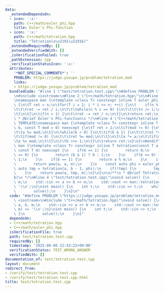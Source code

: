 ```yaml
---
data:
  _extendedDependsOn:
  - icon: ':x:'
    path: C++/math/euler_phi.hpp
    title: Euler's Phi-function
  - icon: ':x:'
    path: C++/math/tetration.hpp
    title: "Tetration(a\u2191\u2191b)"
  _extendedRequiredBy: []
  _extendedVerifiedWith: []
  _isVerificationFailed: true
  _pathExtension: cpp
  _verificationStatusIcon: ':x:'
  attributes:
    '*NOT_SPECIAL_COMMENTS*': ''
    PROBLEM: https://judge.yosupo.jp/problem/tetration_mod
    links:
    - https://judge.yosupo.jp/problem/tetration_mod
  bundledCode: "#line 1 \"test/tetration.test.cpp\"\n#define PROBLEM \"https://judge.yosupo.jp/problem/tetration_mod\"\
    \n#include <iostream>\n#line 2 \"C++/math/tetration.hpp\"\n\n#line 2 \"C++/math/euler_phi.hpp\"\
    \nnamespace man {\ntemplate <class T> constexpr inline T euler_phi(T n) noexcept\
    \ {\n\tT ret = n;\n\tfor(T i = 2; i * i <= n; ++i) {\n\t    if(n % i == 0) {\n\
    \t\t\tret -= ret / i;\n\t\t\twhile(n % i == 0) {\n\t\t\t\tn /= i;\n\t\t\t}\n\t\
    \t}\n\t}\n\tif(n > 1) {\n\t\tret -= ret / n;\n\t}\n\treturn ret;\n}\n}\n\n/**\n\
    \ * @brief Euler's Phi-function\n */\n#line 4 \"C++/math/tetration.hpp\"\n#ifndef\
    \ TEMPLATE\nnamespace man {\ntemplate <class T> constexpr inline T pow(T a, T\
    \ b, const T mod = 0) noexcept {\n\tT ret = 1;\n\tif(mod != 0) {\n\t\tret %= mod;\n\
    \t\ta %= mod;\n\t}\n\twhile(b > 0) {\n\t\tif(b & 1) {\n\t\t\tret *= a;\n\t\t}\n\
    \t\tif(mod != 0) {\n\t\t\tret %= mod;\n\t\t}\n\t\ta *= a;\n\t\tif(mod) {\n\t\t\
    \ta %= mod;\n\t\t}\n\t\tb >>= 1;\n\t}\n\treturn ret;\n}\n}\n#endif\nnamespace\
    \ man {\ntemplate <class T> constexpr inline T tetration(const T a, const T b,\
    \ const T m) noexcept {\n    if(m == 1) {\n        return 0;\n    }\n    if(a\
    \ == 0) {\n        return (b & 1) ? 0 : 1;\n    }\n    if(b == 0) {\n        return\
    \ 1;\n    }\n    if(b == 1) {\n        return a % m;\n    }\n    if(b == 2) {\n\
    \        return pow(a, a, m);\n    }\n    const auto phi = euler_phi(m);\n   \
    \ auto tmp = tetration(a, b - 1, phi);\n    if(!tmp) {\n        tmp += phi;\n\
    \    }\n    return pow(a, tmp, m);\n}\n}\n\n/**\n * @brief Tetration(a\u2191\u2191\
    b)\n */\n#line 4 \"test/tetration.test.cpp\"\nvoid solve() {\n    int64_t a, b,\
    \ m;\n    std::cin >> a >> b >> m;\n    std::cout << man::tetration(a, b, m) <<\
    \ '\\n';\n}\nint main() {\n    int t;\n    std::cin >> t;\n    while(t--) {\n\
    \        solve();\n    }\n}\n"
  code: "#define PROBLEM \"https://judge.yosupo.jp/problem/tetration_mod\"\n#include\
    \ <iostream>\n#include \"C++/math/tetration.hpp\"\nvoid solve() {\n    int64_t\
    \ a, b, m;\n    std::cin >> a >> b >> m;\n    std::cout << man::tetration(a, b,\
    \ m) << '\\n';\n}\nint main() {\n    int t;\n    std::cin >> t;\n    while(t--)\
    \ {\n        solve();\n    }\n}"
  dependsOn:
  - C++/math/tetration.hpp
  - C++/math/euler_phi.hpp
  isVerificationFile: true
  path: test/tetration.test.cpp
  requiredBy: []
  timestamp: '2025-06-06 22:43:22+09:00'
  verificationStatus: TEST_WRONG_ANSWER
  verifiedWith: []
documentation_of: test/tetration.test.cpp
layout: document
redirect_from:
- /verify/test/tetration.test.cpp
- /verify/test/tetration.test.cpp.html
title: test/tetration.test.cpp
---
```

